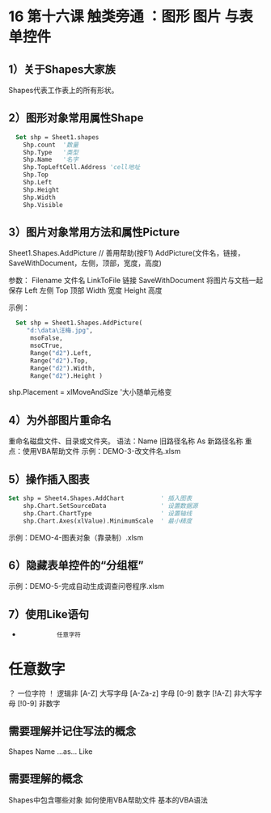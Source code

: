 # 16 第十六课 触类旁通 ：图形 图片 与表单控件
## 1）关于Shapes大家族

Shapes代表工作表上的所有形状。

## 2）图形对象常用属性Shape

```vb
  Set shp = Sheet1.shapes
    Shp.count  '数量
    Shp.Type   '类型
    Shp.Name   '名字
    Shp.TopLeftCell.Address 'cell地址
    Shp.Top
    Shp.Left
    Shp.Height
    Shp.Width
    Shp.Visible
```

## 3）图片对象常用方法和属性Picture

Sheet1.Shapes.AddPicture  // 善用帮助(按F1)
AddPicture(文件名，链接，SaveWithDocument，左侧，顶部，宽度，高度)

参数：
	Filename  文件名
	LinkToFile 链接
	SaveWithDocument 将图片与文档一起保存
	Left  左侧
	Top  顶部
	Width  宽度
	Height 高度

  示例：

```vb
  Set shp = Sheet1.Shapes.AddPicture(
     "d:\data\汪梅.jpg", 
      msoFalse, 
      msoCTrue, 
      Range("d2").Left, 
      Range("d2").Top, 
      Range("d2").Width, 
      Range("d2").Height )
```

shp.Placement = xlMoveAndSize '大小随单元格变

## 4）为外部图片重命名

 重命名磁盘文件、目录或文件夹。
 语法：Name 旧路径名称 As 新路径名称
 重点：使用VBA帮助文件
 示例：DEMO-3-改文件名.xlsm

## 5）操作插入图表

```vb
Set shp = Sheet4.Shapes.AddChart          ' 插入图表
    shp.Chart.SetSourceData               ' 设置数据源
    shp.Chart.ChartType                   ' 设置轴线
    shp.Chart.Axes(xlValue).MinimumScale  ' 最小精度
```

示例：DEMO-4-图表对象（靠录制）.xlsm



## 6）隐藏表单控件的“分组框”

示例：DEMO-5-完成自动生成调查问卷程序.xlsm

## 7）使用Like语句

  *               任意字符
  #              任意数字
  ？             一位字符
  ！             逻辑非
  [A-Z]        大写字母
  [A-Za-z]   字母
  [0-9]         数字
  [!A-Z]       非大写字母
  [!0-9]        非数字

## 需要理解并记住写法的概念
  Shapes
  Name …as…
  Like

## 需要理解的概念
  Shapes中包含哪些对象
  如何使用VBA帮助文件
  基本的VBA语法

